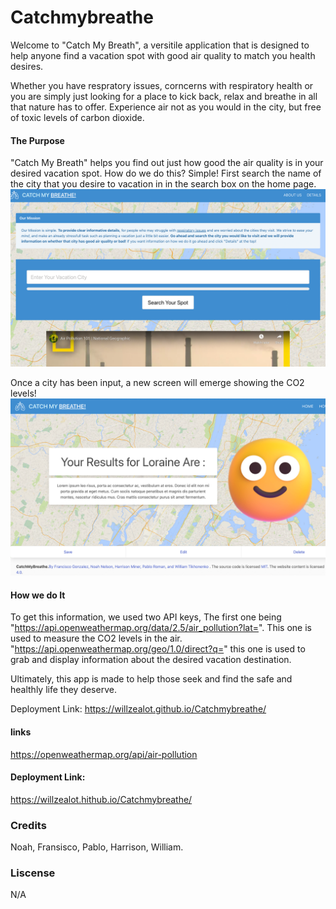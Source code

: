 # Catchmybreathe

Welcome to "Catch My Breath", a versitile application that is designed to help anyone find a vacation spot with good air quality to match you health desires.

Whether you have respratory issues, corncerns with respiratory health or you are simply just looking for a place to kick back, relax and breathe in all that nature has to offer. Experience air not as you would in the city, but free of toxic levels of carbon dioxide. 
#### The Purpose
"Catch My Breath" helps you find out just how good the air quality is in your desired vacation spot. How do we do this? Simple!
First search the name of the city that you desire to vacation in in the search box on the home page.
![City Search Box](images/Search-City.png)

Once a city has been input, a new screen will emerge showing the CO2 levels!
![Results](images/City%20Search%20Result.png)
#### How we do It
To get this information, we used two API keys, The first one being "https://api.openweathermap.org/data/2.5/air_pollution?lat=". This one is used to measure the CO2 levels in the air. "https://api.openweathermap.org/geo/1.0/direct?q=" this one is used to grab and display information about the desired vacation destination.

Ultimately, this app is made to help those seek and find the safe and healthly life they deserve. 


Deployment Link: https://willzealot.github.io/Catchmybreathe/


#### links
https://openweathermap.org/api/air-pollution
#### Deployment Link:
 https://willzealot.hithub.io/Catchmybreathe/

### Credits
Noah, Fransisco, Pablo, Harrison, William.

### Liscense
N/A